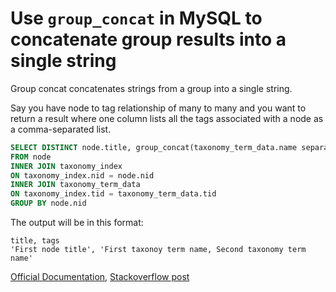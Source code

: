 # Use `group_concat` in MySQL to concatenate group results into a single string

Group concat concatenates strings from a group into a single string. 

Say you have node to tag relationship of many to many and you want to return a result where one column lists all the tags associated with a node as a comma-separated list.

```sql
SELECT DISTINCT node.title, group_concat(taxonomy_term_data.name separator ', ') AS tags
FROM node
INNER JOIN taxonomy_index
ON taxonomy_index.nid = node.nid
INNER JOIN taxonomy_term_data
ON taxonomy_index.tid = taxonomy_term_data.tid
GROUP BY node.nid
```

The output will be in this format:
```
title, tags
'First node title', 'First taxonoy term name, Second taxonomy term name'
```

[Official Documentation](https://dev.mysql.com/doc/refman/5.5/en/group-by-functions.html#function_group-concat), [Stackoverflow post](https://stackoverflow.com/questions/13451605/how-to-use-group-concat-in-a-concat-in-mysql#13451984)
